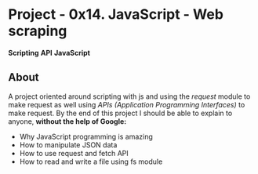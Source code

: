 # Project - 0x14. JavaScript - Web scraping
**Scripting** **API** **JavaScript**

## About
A project oriented around scripting with js and using the *request* module to
make request as well using *APIs (Application Programming Interfaces)* to make
request. By the end of this project I should be able to explain to anyone,
**without the help of Google:**

- Why JavaScript programming is amazing
- How to manipulate JSON data
- How to use request and fetch API
- How to read and write a file using fs module
